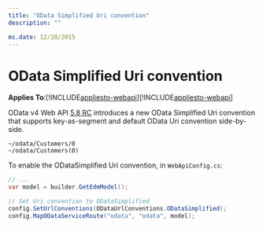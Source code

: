 ```yaml
---
title: "OData Simplified Uri convention"
description: ""

ms.date: 12/20/2015
---
```

# OData Simplified Uri convention
**Applies To**:[!INCLUDE[appliesto-webapi](../includes/appliesto-webapi-v7.md)][!INCLUDE[appliesto-webapi](../includes/appliesto-webapi-v6.md)]

OData v4 Web API [5.8 RC](https://www.nuget.org/packages/Microsoft.AspNet.OData/5.8.0-rc) 
introduces a new OData Simplified Uri convention that supports key-as-segment and default OData Uri convention side-by-side.

```Text
~/odata/Customers/0
~/odata/Customers(0)
```

To enable the ODataSimplified Uri convention, in `WebApiConfig.cs`:
```C#
// ...
var model = builder.GetEdmModel();

// Set Uri convention to ODataSimplified
config.SetUrlConventions(ODataUrlConventions.ODataSimplified);
config.MapODataServiceRoute("odata", "odata", model);
```
